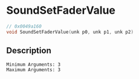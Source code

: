 # SoundSetFaderValue
```c
// 0x0049a160
void SoundSetFaderValue(unk p0, unk p1, unk p2)
```
## Description
```
Minimum Arguments: 3
Maximum Arguments: 3
```
